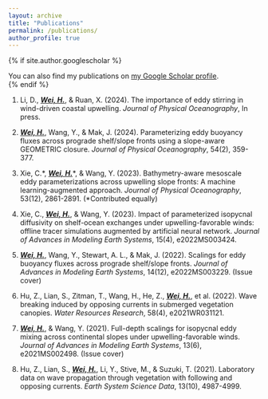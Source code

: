 ```yaml
---
layout: archive
title: "Publications"
permalink: /publications/
author_profile: true
---
```


{% if site.author.googlescholar %}
  <div class="wordwrap">You can also find my publications on <a href="{{site.author.googlescholar}}">my Google Scholar profile</a>.</div>
{% endif %}

1. Li, D., <ins>***Wei, H.***</ins>, & Ruan, X. (2024). The importance of eddy stirring in wind-driven coastal upwelling. _Journal of Physical Oceanography_, In press.   
        
2. <ins>***Wei, H.***</ins>, Wang, Y., & Mak, J. (2024). Parameterizing eddy buoyancy fluxes across prograde shelf/slope fronts using a slope-aware GEOMETRIC closure. _Journal of Physical Oceanography_, 54(2), 359-377.

3. Xie, C.\*, <ins>***Wei, H.***</ins>\*, & Wang, Y. (2023). Bathymetry-aware mesoscale eddy parameterizations across upwelling slope fronts: A machine learning-augmented approach. _Journal of Physical Oceanography_, 53(12), 2861-2891. (\*Contributed equally)

4. Xie, C., <ins>***Wei, H.***</ins>, & Wang, Y. (2023). Impact of parameterized isopycnal diffusivity on shelf-ocean exchanges under upwelling-favorable winds: offline tracer simulations augmented by artificial neural network. _Journal of Advances in Modeling Earth Systems_, 15(4), e2022MS003424.

5. <ins>***Wei, H.***</ins>, Wang, Y., Stewart, A. L., & Mak, J. (2022). Scalings for eddy buoyancy fluxes across prograde shelf/slope fronts. _Journal of Advances in Modeling Earth Systems_, 14(12), e2022MS003229. (Issue cover)

6. Hu, Z., Lian, S., Zitman, T., Wang, H., He, Z., <ins>***Wei, H.***</ins>, et al. (2022). Wave breaking induced by opposing currents in submerged vegetation canopies. _Water Resources Research_, 58(4), e2021WR031121.

7. <ins>***Wei, H.***</ins>, & Wang, Y. (2021). Full-depth scalings for isopycnal eddy mixing across continental slopes under upwelling-favorable winds. _Journal of Advances in Modeling Earth Systems_, 13(6), e2021MS002498. (Issue cover)

8. Hu, Z., Lian, S., <ins>***Wei, H.***</ins>, Li, Y., Stive, M., & Suzuki, T. (2021). Laboratory data on wave propagation through vegetation with following and opposing currents. _Earth System Science Data_, 13(10), 4987-4999.



